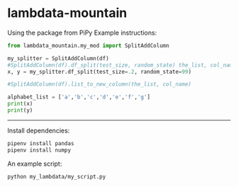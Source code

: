# lambdata-mountain

Using the package from PiPy Example instructions:
```py
from lambdata_mountain.my_mod import SplitAddColumn

my_splitter = SplitAddColumn(df)
#SplitAddColumn(df).df_split(test_size, random_state) the_list, col_name
x, y = my_splitter.df_split(test_size=.2, random_state=99)

#SplitAddColumn(df).list_to_new_column(the_list, col_name)

alphabet_list = ['a','b','c','d','e','f','g']
print(x)
print(y)
````
<hr>

Install dependencies:
```sh
pipenv install pandas 
pipenv install numpy
```



An example script:
```sh
python my_lambdata/my_script.py
```